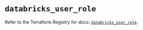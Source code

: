 # `databricks_user_role`

Refer to the Terraform Registry for docs: [`databricks_user_role`](https://registry.terraform.io/providers/databricks/databricks/1.35.0/docs/resources/user_role).
